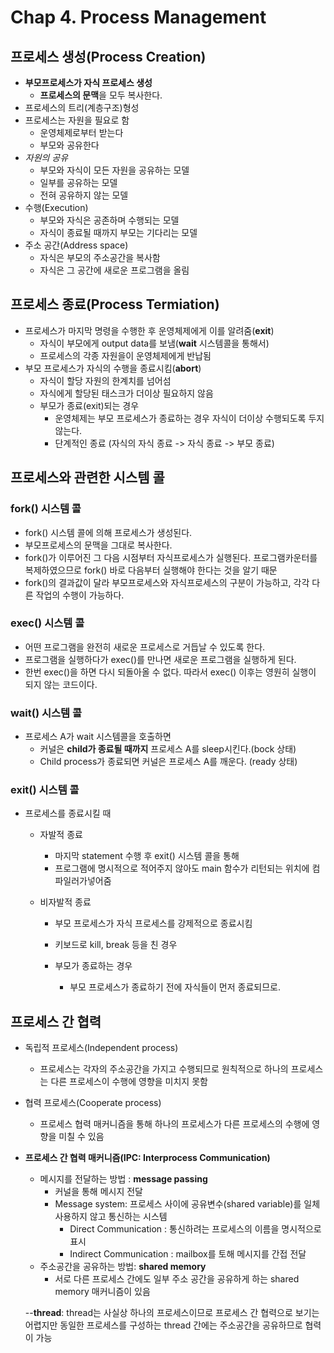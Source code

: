 # Chap 4. Process Management

## 프로세스 생성(Process Creation)

- **부모프로세스가 자식 프로세스 생성**
  - **프로세스의 문맥**을 모두 복사한다. 
- 프로세스의 트리(계층구조)형성
- 프로세스는 자원을 필요로 함
  - 운영체제로부터 받는다
  - 부모와 공유한다
- *자원의 공유*
  - 부모와 자식이 모든 자원을 공유하는 모델
  - 일부를 공유하는 모델
  - 전혀 공유하지 않는 모델
- 수행(Execution)
  - 부모와 자식은 공존하며 수행되는 모델
  - 자식이 종료될 때까지 부모는 기다리는 모델
- 주소 공간(Address space)
  - 자식은 부모의 주소공간을 복사함
  - 자식은 그 공간에 새로운 프로그램을 올림



## 프로세스 종료(Process Termiation)

- 프로세스가 마지막 명령을 수행한 후 운영체제에게 이를 알려줌(**exit**)
  - 자식이 부모에게 output data를 보냄(**wait** 시스템콜을 통해서)
  - 프로세스의 각종 자원을이 운영체제에게 반납됨
- 부모 프로세스가 자식의 수행을 종료시킴(**abort**)
  - 자식이 할당 자원의 한계치를 넘어섬
  - 자식에게 할당된 태스크가 더이상 필요하지 않음
  - 부모가 종료(exit)되는 경우
    - 운영체제는 부모 프로세스가 종료하는 경우 자식이 더이상 수행되도록 두지 않는다.
    - 단계적인 종료 (자식의 자식 종료 -> 자식 종료 -> 부모 종료)



## 프로세스와 관련한 시스템 콜

### fork() 시스템 콜

- fork() 시스템 콜에 의해 프로세스가 생성된다. 
- 부모프로세스의 문맥을 그대로 복사한다.
- fork()가 이루어진 그 다음 시점부터 자식프로세스가 실행된다. 프로그램카운터를 복제하였으므로 fork() 바로 다음부터 실행해야 한다는 것을 알기 때문
-  fork()의 결과값이 달라 부모프로세스와 자식프로세스의 구분이 가능하고, 각각 다른 작업의 수행이 가능하다.

### exec() 시스템 콜

- 어떤 프로그램을 완전히 새로운 프로세스로 거듭날 수 있도록 한다.
- 프로그램을 실행하다가 exec()를 만나면 새로운 프로그램을 실행하게 된다. 
- 한번 exec()을 하면 다시 되돌아올 수 없다. 따라서 exec() 이후는 영원히 실행이 되지 않는 코드이다.

### wait() 시스템 콜

- 프로세스 A가 wait 시스템콜을 호출하면
  - 커널은 **child가 종료될 때까지** 프로세스 A를 sleep시킨다.(bock 상태) 
  - Child process가 종료되면 커널은 프로세스 A를 깨운다. (ready 상태)

### exit() 시스템 콜

- 프로세스를 종료시킬 때

  - 자발적 종료

    - 마지막 statement 수행 후 exit() 시스템 콜을 통해 
    - 프로그램에 명시적으로 적어주지 않아도 main 함수가 리턴되는 위치에 컴파일러가넣어줌

  - 비자발적 종료

    - 부모 프로세스가 자식 프로세스를 강제적으로 종료시킴

    - 키보드로 kill, break 등을 친 경우

    - 부모가 종료하는 경우

      - 부모 프로세스가 종료하기 전에 자식들이 먼저 종료되므로.

        

## 프로세스 간 협력

- 독립적 프로세스(Independent process)

  - 프로세스는 각자의 주소공간을 가지고 수행되므로 원칙적으로 하나의 프로세스는 다른 프로세스이 수행에 영향을 미치지 못함

- 협력 프로세스(Cooperate process)

  - 프로세스 협력 매커니즘을 통해 하나의 프로세스가 다른 프로세스의 수행에 영향을 미칠 수 있음

- **프로세스 간 협력 매커니즘(IPC: Interprocess Communication)**

  - 메시지를 전달하는 방법 : **message passing**
    - 커널을 통해 메시지 전달
    - Message system: 프로세스 사이에 공유변수(shared variable)를 일체 사용하지 않고 통신하는 시스템
      - Direct Communication	:  통신하려는 프로세스의 이름을 명시적으로 표시
      - Indirect Communication : mailbox를 토해 메시지를 간접 전달
  - 주소공간을 공유하는 방법: **shared memory**
    - 서로 다른 프로세스 간에도 일부 주소 공간을 공유하게 하는 shared memory 매커니즘이 있음

  --**thread**: thread는 사실상 하나의 프로세스이므로 프로세스 간 협력으로 보기는 어렵지만 동일한 프로세스를 구성하는 thread 간에는 주소공간을 공유하므로 협력이 가능